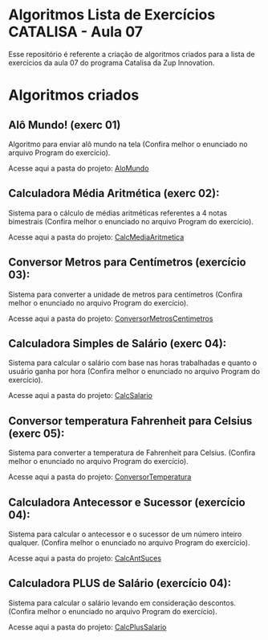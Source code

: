 # Algoritmos Lista de Exercícios CATALISA - Aula 07

Esse repositório é referente a criação de algoritmos criados para a lista de exercícios da aula 07 do programa Catalisa da Zup Innovation.

# Algoritmos criados

## Alô Mundo! (exerc 01)

Algoritmo para enviar alô mundo na tela (Confira melhor o enunciado no arquivo Program do exercício).

Acesse aqui a pasta do projeto: [AloMundo](https://github.com/joaocruzzup/exerc002-aula07/tree/main/src/ex01)

## Calculadora Média Aritmética (exerc 02): 

Sistema para o cálculo de médias aritméticas referentes a 4 notas bimestrais (Confira melhor o enunciado no arquivo Program do exercício).

Acesse aqui a pasta do projeto: [CalcMediaAritmetica](https://github.com/joaocruzzup/exerc002-aula07/tree/main/src/ex02)

## Conversor Metros para Centímetros (exercício 03):

Sistema para converter a unidade de metros para centímetros (Confira melhor o enunciado no arquivo Program do exercício).

Acesse aqui a pasta do projeto: [ConversorMetrosCentimetros](https://github.com/joaocruzzup/exerc002-aula07/tree/main/src/ex03)

## Calculadora Simples de Salário (exerc 04):

Sistema para calcular o salário com base nas horas trabalhadas e quanto o usuário ganha por hora (Confira melhor o enunciado no arquivo Program do exercício).

Acesse aqui a pasta do projeto: [CalcSalario](https://github.com/joaocruzzup/exerc002-aula07/tree/main/src/ex04)

## Conversor temperatura Fahrenheit para Celsius (exerc 05):

Sistema para converter a temperatura de Fahrenheit para Celsius. (Confira melhor o enunciado no arquivo Program do exercício).

Acesse aqui a pasta do projeto: [ConversorTemperatura](https://github.com/joaocruzzup/exerc002-aula07/tree/main/src/ex05)

## Calculadora Antecessor e Sucessor (exercício 04):

Sistema para calcular o antecessor e o sucessor de um número inteiro qualquer. (Confira melhor o enunciado no arquivo Program do exercício).

Acesse aqui a pasta do projeto: [CalcAntSuces](https://github.com/joaocruzzup/exerc002-aula07/tree/main/src/ex06)

## Calculadora PLUS de Salário (exercício 04):

Sistema para calcular o salário levando em consideração descontos. (Confira melhor o enunciado no arquivo Program do exercício).

Acesse aqui a pasta do projeto: [CalcPlusSalario](https://github.com/joaocruzzup/exerc002-aula07/tree/main/src/ex07)

